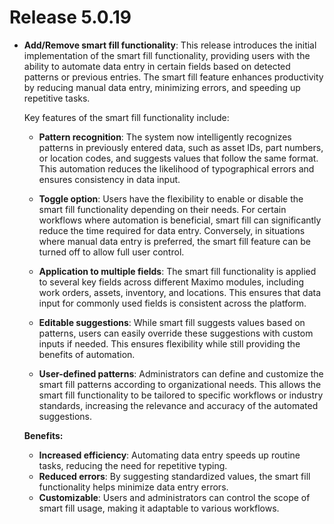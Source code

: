 # Release 5.0.19

- **Add/Remove smart fill functionality**: 
  This release introduces the initial implementation of the smart fill functionality, providing users with the ability to automate data entry in certain fields based on detected patterns or previous entries. The smart fill feature enhances productivity by reducing manual data entry, minimizing errors, and speeding up repetitive tasks.

  Key features of the smart fill functionality include:
  
  - **Pattern recognition**: The system now intelligently recognizes patterns in previously entered data, such as asset IDs, part numbers, or location codes, and suggests values that follow the same format. This automation reduces the likelihood of typographical errors and ensures consistency in data input.
  
  - **Toggle option**: Users have the flexibility to enable or disable the smart fill functionality depending on their needs. For certain workflows where automation is beneficial, smart fill can significantly reduce the time required for data entry. Conversely, in situations where manual data entry is preferred, the smart fill feature can be turned off to allow full user control.
  
  - **Application to multiple fields**: The smart fill functionality is applied to several key fields across different Maximo modules, including work orders, assets, inventory, and locations. This ensures that data input for commonly used fields is consistent across the platform.
  
  - **Editable suggestions**: While smart fill suggests values based on patterns, users can easily override these suggestions with custom inputs if needed. This ensures flexibility while still providing the benefits of automation.
  
  - **User-defined patterns**: Administrators can define and customize the smart fill patterns according to organizational needs. This allows the smart fill functionality to be tailored to specific workflows or industry standards, increasing the relevance and accuracy of the automated suggestions.
  
  **Benefits:**
  - **Increased efficiency**: Automating data entry speeds up routine tasks, reducing the need for repetitive typing.
  - **Reduced errors**: By suggesting standardized values, the smart fill functionality helps minimize data entry errors.
  - **Customizable**: Users and administrators can control the scope of smart fill usage, making it adaptable to various workflows.
